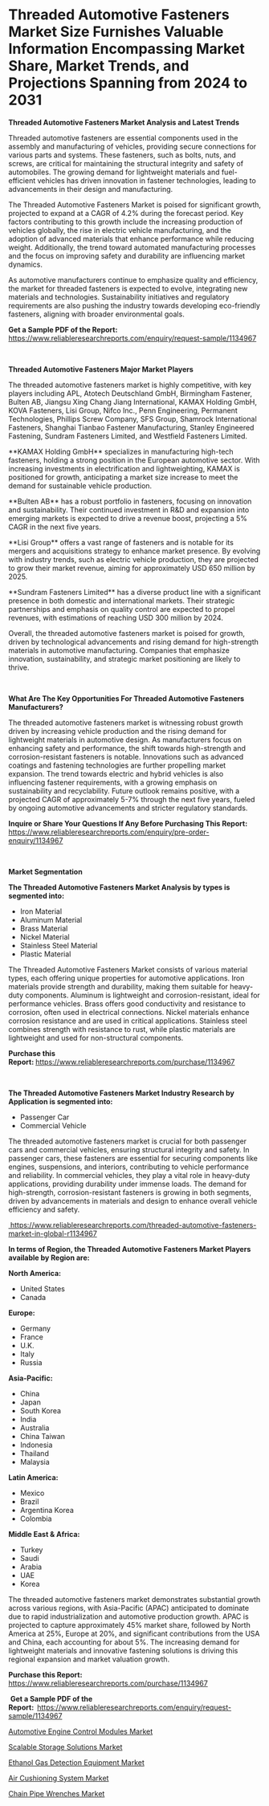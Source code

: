 <p><h1>Threaded Automotive Fasteners Market Size Furnishes Valuable Information Encompassing Market Share, Market Trends, and Projections Spanning from 2024 to 2031</h1></p><p><strong>Threaded Automotive Fasteners Market Analysis and Latest Trends</strong></p>
<p><p>Threaded automotive fasteners are essential components used in the assembly and manufacturing of vehicles, providing secure connections for various parts and systems. These fasteners, such as bolts, nuts, and screws, are critical for maintaining the structural integrity and safety of automobiles. The growing demand for lightweight materials and fuel-efficient vehicles has driven innovation in fastener technologies, leading to advancements in their design and manufacturing.</p><p>The Threaded Automotive Fasteners Market is poised for significant growth, projected to expand at a CAGR of 4.2% during the forecast period. Key factors contributing to this growth include the increasing production of vehicles globally, the rise in electric vehicle manufacturing, and the adoption of advanced materials that enhance performance while reducing weight. Additionally, the trend toward automated manufacturing processes and the focus on improving safety and durability are influencing market dynamics. </p><p>As automotive manufacturers continue to emphasize quality and efficiency, the market for threaded fasteners is expected to evolve, integrating new materials and technologies. Sustainability initiatives and regulatory requirements are also pushing the industry towards developing eco-friendly fasteners, aligning with broader environmental goals.</p></p>
<p><strong>Get a Sample PDF of the Report:&nbsp;</strong> <a href="https://www.reliableresearchreports.com/enquiry/request-sample/1134967?utm_campaign=36&utm_medium=2&utm_source=Github&utm_content=ia&utm_term=18112024&utm_id=threaded-automotive-fasteners">https://www.reliableresearchreports.com/enquiry/request-sample/1134967</a></p>
<p>&nbsp;</p>
<p><strong>Threaded Automotive Fasteners Major Market Players</strong></p>
<p><p>The threaded automotive fasteners market is highly competitive, with key players including APL, Atotech Deutschland GmbH, Birmingham Fastener, Bulten AB, Jiangsu Xing Chang Jiang International, KAMAX Holding GmbH, KOVA Fasteners, Lisi Group, Nifco Inc., Penn Engineering, Permanent Technologies, Phillips Screw Company, SFS Group, Shamrock International Fasteners, Shanghai Tianbao Fastener Manufacturing, Stanley Engineered Fastening, Sundram Fasteners Limited, and Westfield Fasteners Limited. </p><p>**KAMAX Holding GmbH** specializes in manufacturing high-tech fasteners, holding a strong position in the European automotive sector. With increasing investments in electrification and lightweighting, KAMAX is positioned for growth, anticipating a market size increase to meet the demand for sustainable vehicle production.</p><p>**Bulten AB** has a robust portfolio in fasteners, focusing on innovation and sustainability. Their continued investment in R&D and expansion into emerging markets is expected to drive a revenue boost, projecting a 5% CAGR in the next five years.</p><p>**Lisi Group** offers a vast range of fasteners and is notable for its mergers and acquisitions strategy to enhance market presence. By evolving with industry trends, such as electric vehicle production, they are projected to grow their market revenue, aiming for approximately USD 650 million by 2025.</p><p>**Sundram Fasteners Limited** has a diverse product line with a significant presence in both domestic and international markets. Their strategic partnerships and emphasis on quality control are expected to propel revenues, with estimations of reaching USD 300 million by 2024.</p><p>Overall, the threaded automotive fasteners market is poised for growth, driven by technological advancements and rising demand for high-strength materials in automotive manufacturing. Companies that emphasize innovation, sustainability, and strategic market positioning are likely to thrive.</p></p>
<p>&nbsp;</p>
<p><strong>What Are The Key Opportunities For Threaded Automotive Fasteners Manufacturers?</strong></p>
<p><p>The threaded automotive fasteners market is witnessing robust growth driven by increasing vehicle production and the rising demand for lightweight materials in automotive design. As manufacturers focus on enhancing safety and performance, the shift towards high-strength and corrosion-resistant fasteners is notable. Innovations such as advanced coatings and fastening technologies are further propelling market expansion. The trend towards electric and hybrid vehicles is also influencing fastener requirements, with a growing emphasis on sustainability and recyclability. Future outlook remains positive, with a projected CAGR of approximately 5-7% through the next five years, fueled by ongoing automotive advancements and stricter regulatory standards.</p></p>
<p><strong>Inquire or Share Your Questions If Any Before Purchasing This Report:</strong> <a href="https://www.reliableresearchreports.com/enquiry/pre-order-enquiry/1134967?utm_campaign=36&utm_medium=2&utm_source=Github&utm_content=ia&utm_term=18112024&utm_id=threaded-automotive-fasteners">https://www.reliableresearchreports.com/enquiry/pre-order-enquiry/1134967</a></p>
<p>&nbsp;</p>
<p><strong>Market Segmentation</strong></p>
<p><strong>The Threaded Automotive Fasteners Market Analysis by types is segmented into:</strong></p>
<p><ul><li>Iron Material</li><li>Aluminum Material</li><li>Brass Material</li><li>Nickel Material</li><li>Stainless Steel Material</li><li>Plastic Material</li></ul></p>
<p><p>The Threaded Automotive Fasteners Market consists of various material types, each offering unique properties for automotive applications. Iron materials provide strength and durability, making them suitable for heavy-duty components. Aluminum is lightweight and corrosion-resistant, ideal for performance vehicles. Brass offers good conductivity and resistance to corrosion, often used in electrical connections. Nickel materials enhance corrosion resistance and are used in critical applications. Stainless steel combines strength with resistance to rust, while plastic materials are lightweight and used for non-structural components.</p></p>
<p><strong>Purchase this Report:&nbsp;</strong><a href="https://www.reliableresearchreports.com/purchase/1134967?utm_campaign=36&utm_medium=2&utm_source=Github&utm_content=ia&utm_term=18112024&utm_id=threaded-automotive-fasteners">https://www.reliableresearchreports.com/purchase/1134967</a></p>
<p>&nbsp;</p>
<p><strong>The Threaded Automotive Fasteners Market Industry Research by Application is segmented into:</strong></p>
<p><ul><li>Passenger Car</li><li>Commercial Vehicle</li></ul></p>
<p><p>The threaded automotive fasteners market is crucial for both passenger cars and commercial vehicles, ensuring structural integrity and safety. In passenger cars, these fasteners are essential for securing components like engines, suspensions, and interiors, contributing to vehicle performance and reliability. In commercial vehicles, they play a vital role in heavy-duty applications, providing durability under immense loads. The demand for high-strength, corrosion-resistant fasteners is growing in both segments, driven by advancements in materials and design to enhance overall vehicle efficiency and safety.</p></p>
<p><a href="https://www.reliableresearchreports.com/threaded-automotive-fasteners-market-in-global-r1134967?utm_campaign=36&utm_medium=2&utm_source=Github&utm_content=ia&utm_term=18112024&utm_id=threaded-automotive-fasteners">&nbsp;https://www.reliableresearchreports.com/threaded-automotive-fasteners-market-in-global-r1134967</a></p>
<p><strong>In terms of Region, the Threaded Automotive Fasteners Market Players available by Region are:</strong></p>
<p>
    <p> <strong> North America: </strong>
        <ul>
            <li>United States</li>
            <li>Canada</li>
        </ul>
        </p> 
    <p> <strong> Europe: </strong>
        <ul>
            <li>Germany</li>
            <li>France</li>
            <li>U.K.</li>
            <li>Italy</li>
            <li>Russia</li>
        </ul>
        </p> 
    <p> <strong> Asia-Pacific: </strong>
        <ul>
            <li>China</li>
            <li>Japan</li>
            <li>South Korea</li>
            <li>India</li>
            <li>Australia</li>
            <li>China Taiwan</li>
            <li>Indonesia</li>
            <li>Thailand</li>
            <li>Malaysia</li>
        </ul>
        </p> 
    <p> <strong> Latin America: </strong>
        <ul>
            <li>Mexico</li>
            <li>Brazil</li>
            <li>Argentina Korea</li>
            <li>Colombia</li>
        </ul>
        </p> 
    <p> <strong> Middle East & Africa: </strong>
        <ul>
            <li>Turkey</li>
            <li>Saudi</li>
            <li>Arabia</li>
            <li>UAE</li>
            <li>Korea</li>
        </ul>
    </p>
    </p>
<p><p>The threaded automotive fasteners market demonstrates substantial growth across various regions, with Asia-Pacific (APAC) anticipated to dominate due to rapid industrialization and automotive production growth. APAC is projected to capture approximately 45% market share, followed by North America at 25%, Europe at 20%, and significant contributions from the USA and China, each accounting for about 5%. The increasing demand for lightweight materials and innovative fastening solutions is driving this regional expansion and market valuation growth.</p></p>
<p><strong>Purchase this Report: </strong><a href="https://www.reliableresearchreports.com/purchase/1134967?utm_campaign=36&utm_medium=2&utm_source=Github&utm_content=ia&utm_term=18112024&utm_id=threaded-automotive-fasteners">https://www.reliableresearchreports.com/purchase/1134967</a></p>
<p>&nbsp;<strong>Get a Sample PDF of the Report:&nbsp;&nbsp;</strong><a href="https://www.reliableresearchreports.com/enquiry/request-sample/1134967?utm_campaign=36&utm_medium=2&utm_source=Github&utm_content=ia&utm_term=18112024&utm_id=threaded-automotive-fasteners">https://www.reliableresearchreports.com/enquiry/request-sample/1134967</a></p>
<p><strong></strong></p>
<p><p><a href="https://www.linkedin.com/pulse/automotive-engine-control-modules-market-evolution-future-outlook-52one?utm_campaign=36&utm_medium=2&utm_source=Github&utm_content=ia&utm_term=18112024&utm_id=threaded-automotive-fasteners">Automotive Engine Control Modules Market</a></p><p><a href="https://issuu.com/reportprime-2/docs/scalable-storage-solutions-market-s_ecddefb8217b4e?utm_campaign=36&utm_medium=2&utm_source=Github&utm_content=ia&utm_term=18112024&utm_id=threaded-automotive-fasteners">Scalable Storage Solutions Market</a></p><p><a href="https://github.com/dringals/Market-Research-Report-List-6/blob/main/ethanol-gas-detection-equipment-market.md?utm_campaign=36&utm_medium=2&utm_source=Github&utm_content=ia&utm_term=18112024&utm_id=threaded-automotive-fasteners">Ethanol Gas Detection Equipment Market</a></p><p><a href="https://issuu.com/reportprime-2/docs/air-cushioning-system-market-size-2_eed85d956914c6?utm_campaign=36&utm_medium=2&utm_source=Github&utm_content=ia&utm_term=18112024&utm_id=threaded-automotive-fasteners">Air Cushioning System Market</a></p><p><a href="https://www.linkedin.com/pulse/chain-pipe-wrenches-market-report-product-type-end-use-wguze?utm_campaign=36&utm_medium=2&utm_source=Github&utm_content=ia&utm_term=18112024&utm_id=threaded-automotive-fasteners">Chain Pipe Wrenches Market</a></p></p>